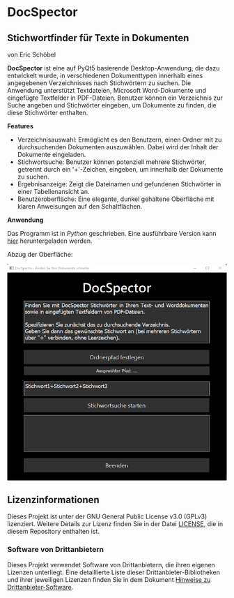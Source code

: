 # DocSpector
## Stichwortfinder für Texte in Dokumenten

von Eric Schöbel

**DocSpector** ist eine auf PyQt5 basierende Desktop-Anwendung, die dazu entwickelt wurde, in verschiedenen Dokumenttypen innerhalb eines angegebenen Verzeichnisses nach Stichwörtern zu suchen. Die Anwendung unterstützt Textdateien, Microsoft Word-Dokumente und eingefügte Textfelder in PDF-Dateien. Benutzer können ein Verzeichnis zur Suche angeben und Stichwörter eingeben, um Dokumente zu finden, die diese Stichwörter enthalten.


**Features**

 + Verzeichnisauswahl: Ermöglicht es den Benutzern, einen Ordner mit zu durchsuchenden Dokumenten auszuwählen. Dabei wird der Inhalt der Dokumente eingeladen.
 + Stichwortsuche: Benutzer können potenziell mehrere Stichwörter, getrennt durch ein '+'-Zeichen, eingeben, um innerhalb der Dokumente zu suchen.
 + Ergebnisanzeige: Zeigt die Dateinamen und gefundenen Stichwörter in einer Tabellenansicht an.
 + Benutzeroberfläche: Eine elegante, dunkel gehaltene Oberfläche mit klaren Anweisungen auf den Schaltflächen.


**Anwendung**

Das Programm ist in *Python* geschrieben. Eine ausführbare Version kann [hier](https://github.com/EricSchoebel/DocSpector/releases) heruntergeladen werden.

Abzug der Oberfläche:

![GUI](./Screenshot_GUI.png "GUI")

## Lizenzinformationen

Dieses Projekt ist unter der GNU General Public License v3.0 (GPLv3) lizenziert. Weitere Details zur Lizenz finden Sie in der Datei [LICENSE](./LICENSE), die in diesem Repository enthalten ist.

### Software von Drittanbietern

Dieses Projekt verwendet Software von Drittanbietern, die ihren eigenen Lizenzen unterliegt. Eine detaillierte Liste dieser Drittanbieter-Bibliotheken und ihrer jeweiligen Lizenzen finden Sie in dem Dokument [Hinweise zu Drittanbieter-Software](./THIRD-PARTY-NOTICES.md).





